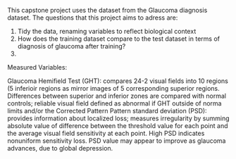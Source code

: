 This capstone project uses the dataset from the Glaucoma diagnosis dataset. The questions that this project aims to adress are:

1. Tidy the data, renaming variables to reflect biological context
2. How does the training dataset compare to the test dataset in terms of diagnosis of glaucoma after training?
3. 

Measured Variables:

Glaucoma Hemifield Test (GHT): compares 24-2 visual fields into 10 regions (5 inferioir regions as mirror images of 5 corresponding superior regions. Differences between superior and inferior zones are compared with normal controls; reliable visual field defined as abnormal if GHT outside of norma limits and/or the Corrected Pattern 
Pattern standard deviation (PSD): provides information about localized loss; measures irregularity by summing absolute value of difference between the threshold value for each point and the average visual field sensitivity at each point. High PSD indicates nonuniform sensitivity loss. PSD value may appear to improve as glaucoma advances, due to global depression.